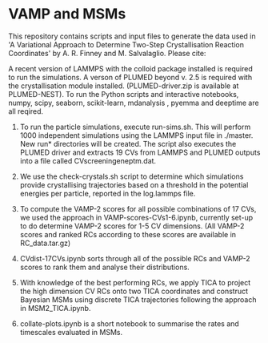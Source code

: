 # VAMP and MSMs

This repository contains scripts and input files to generate the data used in 'A Variational Approach to Determine Two-Step Crystallisation Reaction Coordinates' by A. R. Finney and M. Salvalaglio. Please cite:


A recent version of LAMMPS with the colloid package installed is required to run the simulations. A verson of PLUMED beyond v. 2.5 is required with the crystallisation module installed. (PLUMED-driver.zip is available at PLUMED-NEST).
To run the Python scripts and interactive notebooks, numpy, scipy, seaborn, scikit-learn, mdanalysis , pyemma and deeptime are all reqired.


1. To run the particle simulations, execute run-sims.sh. This will perform 1000 independent simulations using the LAMMPS input file in ./master. New run* directories will be created. The script also executes the PLUMED driver and extracts 19 CVs from LAMMPS and PLUMED outputs into a file called CVscreeningeneptm.dat.

2. We use the check-crystals.sh script to determine which simulations provide crystallising trajectories based on a threshold in the potential energies per particle, reported in the log.lammps file. 

2. To compute the VAMP-2 scores for all possible combinations of 17 CVs, we used the approach in VAMP-scores-CVs1-6.ipynb, currently set-up to do determine VAMP-2 scores for 1-5 CV dimensions. (All VAMP-2 scores and ranked RCs according to these scores are available in RC_data.tar.gz)

3. CVdist-17CVs.ipynb sorts through all of the possible RCs and VAMP-2 scores to rank them and analyse their distributions.

4. With knowledge of the best performing RCs, we apply TICA to project the high dimension CV RCs onto two TICA coordinates and construct Bayesian MSMs using discrete TICA trajectories following the approach in MSM2_TICA.ipynb.

5. collate-plots.ipynb is a short notebook to summarise the rates and timescales evaluated in MSMs.
